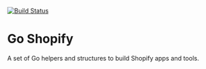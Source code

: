 [![Build Status](https://travis-ci.org/go-shopify/shopify.svg?branch=master)](https://travis-ci.org/go-shopify/shopify)

# Go Shopify

A set of Go helpers and structures to build Shopify apps and tools.
